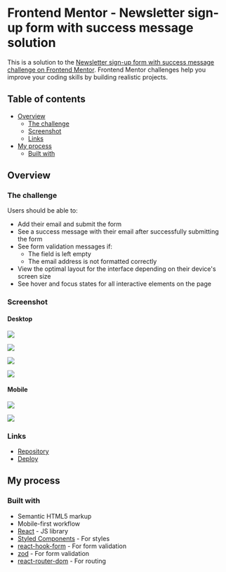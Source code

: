 # Frontend Mentor - Newsletter sign-up form with success message solution

This is a solution to the [Newsletter sign-up form with success message challenge on Frontend Mentor](https://www.frontendmentor.io/challenges/newsletter-signup-form-with-success-message-3FC1AZbNrv). Frontend Mentor challenges help you improve your coding skills by building realistic projects.

## Table of contents

- [Overview](#overview)
  - [The challenge](#the-challenge)
  - [Screenshot](#screenshot)
  - [Links](#links)
- [My process](#my-process)
  - [Built with](#built-with)

## Overview

### The challenge

Users should be able to:

- Add their email and submit the form
- See a success message with their email after successfully submitting the form
- See form validation messages if:
  - The field is left empty
  - The email address is not formatted correctly
- View the optimal layout for the interface depending on their device's screen size
- See hover and focus states for all interactive elements on the page

### Screenshot

#### Desktop

![](./design/solution/register-desktop.png)

![](./design/solution/success-desktop.png)

![](./design/solution/register-state.png)

![](./design/solution/error-state.png)

#### Mobile

![](./design/solution/register-mobile.png)

![](./design/solution/success-mobile.png)

### Links

- [Repository](https://github.com/dotmanki/newsletter-sign-up)
- [Deploy](https://newsletter-sign-up-red.vercel.app/)

## My process

### Built with

- Semantic HTML5 markup
- Mobile-first workflow
- [React](https://reactjs.org/) - JS library
- [Styled Components](https://styled-components.com/) - For styles
- [react-hook-form](https://react-hook-form.com/) - For form validation
- [zod](https://zod.dev/) - For form validation
- [react-router-dom](https://reactrouter.com) - For routing

